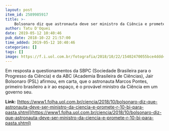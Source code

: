 ```yaml
---
layout: post
item_id: 2589985917
title: >-
    Bolsonaro diz que astronauta deve ser ministro da Ciência e promete R$ 10 bi para pasta
author: Tatu D'Oquei
date: 2019-05-12 10:40:46
pub_date: 2018-10-22 21:57:00
time_added: 2019-05-12 10:40:46
categories: []
tags: []
image: https://f.i.uol.com.br/fotografia/2018/10/22/15402470055bce4ddd4e476_1540247005_3x2_rt.jpg
---
```


Em resposta a questionamentos da SBPC (Sociedade Brasileira para o Progresso da Ciência) e da ABC (Academia Brasileira de Ciências), Jair Bolsonaro (PSL) afirmou, em carta, que o astronauta Marcos Pontes, primeiro brasileiro a ir ao espaço, é o provável ministro da Ciência em um governo seu.

**Link:** [https://www1.folha.uol.com.br/ciencia/2018/10/bolsonaro-diz-que-astronauta-deve-ser-ministro-da-ciencia-e-promete-r-10-bi-para-pasta.shtml](https://www1.folha.uol.com.br/ciencia/2018/10/bolsonaro-diz-que-astronauta-deve-ser-ministro-da-ciencia-e-promete-r-10-bi-para-pasta.shtml)

